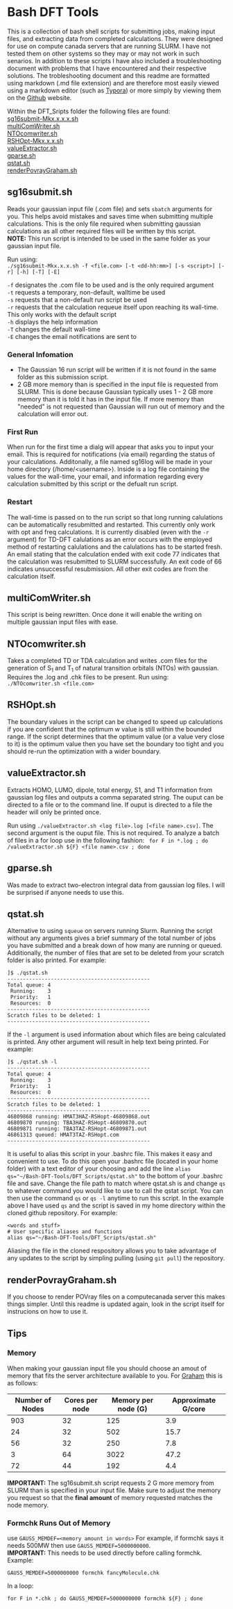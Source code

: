 # Bash DFT Tools
This is a collection of bash shell scripts for submitting jobs, making input files, and extracting data from completed calculations. They were designed for use on compute canada servers that are running SLURM. I have not tested them on other systems so they may or may not work in such senarios. In addition to these scripts I have also included a troubleshooting document with problems that I have encountered and their respective solutions. The trobleshooting document and this readme are formatted using markdown (.md file extension) and are therefore most easily viewed using a markdown editor (such as [Typora](https://typora.io/)) or more simply by viewing them on the [Github](https://github.com/npaisley/Bash-DFT-Tools) website.  

Within the DFT_Sripts folder the following files are found:  
[sg16submit-Mkx.x.x.x.sh](#sg16submitsh)  
[multiComWriter.sh](#multicomwritersh)  
[NTOcomwriter.sh](#ntocomwritersh)  
[RSHOpt-Mkx.x.x.sh](#rshoptsh)  
[valueExtractor.sh](#valueextractorsh)    
[gparse.sh](#gparsesh)  
[qstat.sh](#qstatsh)  
[renderPovrayGraham.sh](#renderpovraygrahamsh)  

## sg16submit.sh
Reads your gaussian input file (.com file) and sets `sbatch` arguments for you. This helps avoid mistakes and saves time when submitting multiple calculations. This is the only file required when submitting gaussian calculations as all other required files will be written by this script.    
**NOTE:** This run script is intended to be used in the same folder as your gaussian input file.  

Run using:  
 `./sg16submit-Mkx.x.x.sh -f <file.com> [-t <dd-hh:mm>] [-s <script>] [-r] [-h] [-T] [-E]`

`-f` designates the .com file to be used and is the only required argument  
`-t` requests a temporary, non-default, walltime be used  
`-s` requests that a non-default run script be used  
`-r` requests that the calculation requeue itself upon reaching its wall-time. This only works with the default script  
`-h` displays the help information  
`-T` changes the default wall-time  
`-E` changes the email notifications are sent to  

### General Infomation
- The Gaussian 16 run script will be written if it is not found in the same folder as this submission script.  
- 2 GB more memory than is specified in the input file is requested from SLURM. This is done because Gaussian typically uses 1 - 2 GB more memory than it is told it has in the input file. If more memory than "needed" is not requested than Gaussian will run out of memory and the calculation will error out.  

### First Run
When run for the first time a dialg will appear that asks you to input your email. This is required for notifications (via email) regarding the status of your calculations. Additonally, a file named sg16log will be made in your home directory (/home/\<username\>). Inside is a log file containing the values for the wall-time, your email, and information regarding every calculation submitted by this script or the defualt run script.  

### Restart
The wall-time is passed on to the run script so that long running calulations can be automatically resubmitted and restarted. This currently only work with opt and freq calculations. It is currently disabled (even with the `-r` argument) for TD-DFT calulations as an error occurs with the employed method of restarting calulations and the calulations has to be started fresh. An email stating that the calculation ended with exit code 77 indicates that the calculation was resubmitted to SLURM successfully. An exit code of 66 indicates unsuccessful resubmission. All other exit codes are from the calculation itself.  

## multiComWriter.sh  
This script is being rewritten. Once done it will enable the writing on multiple gaussian input files with ease.  

## NTOcomwriter.sh  
Takes a completed TD or TDA calculation and writes .com files for the generation of S<sub>1</sub> and T<sub>1</sub> of natural transition orbitals (NTOs) with gaussian. Requires the .log and .chk files to be present. Run using:  
`./NTOcomwriter.sh <file.com>`  

## RSHOpt.sh  
The boundary values in the script can be changed to speed up calculations if you are confident that the optimum w value is still within the bounded range. If the script determines that the optimum value (or a value very close to it) is the optimum value then you have set the boundary too tight and you should re-run the optimization with a wider boundary.  

## valueExtractor.sh    
Extracts HOMO, LUMO, dipole, total energy, S1, and T1 information from gaussian log files and outputs a comma separated string. The ouput can be directed to a file or to the command line. If ouput is directed to a file the header will only be printed once.  

Run using `./valueExtractor.sh <log file>.log [<file name>.csv]`. The second argument is the ouput file. This is not required. 
To analyze a batch of files in a for loop use in the following fashion: ` for F in *.log ; do /valueExtractor.sh ${F} <file name>.csv ; done`  

## gparse.sh  
Was made to extract two-electron integral data from gaussian log files. I will be surprised if anyone needs to use this.  

## qstat.sh  
Alternative to using `squeue` on servers running Slurm. Running the script without any arguments gives a brief summary of the total number of jobs you have submitted and a break down of how many are running or queued. Additionally, the number of files that are set to be deleted from your scratch folder is also printed. For example:  
```
]$ ./qstat.sh
----------------------------------------------
Total queue: 4
 Running:    3
 Priority:   1
 Resources:  0
----------------------------------------------
Scratch files to be deleted: 1
----------------------------------------------
```
If the `-l` argument is used information about which files are being calculated is printed. Any other argument will result in help text being printed. For example:  
```
]$ ./qstat.sh -l
----------------------------------------------
Total queue: 4
 Running:    3
 Priority:   1
 Resources:  0
----------------------------------------------
Scratch files to be deleted: 1
----------------------------------------------
46809868 running: HMAT3HAZ-RSHopt-46809868.out
46809870 running: TBA3HAZ-RSHopt-46809870.out
46809871 running: TBA3TAZ-RSHopt-46809871.out
46861313 queued: HMAT3TAZ-RSHopt.com
----------------------------------------------
```
It is useful to alias this script in your .bashrc file. This makes it easy and convenient to use. To do this open your .bashrc file (located in your home folder) with a text editor of your choosing and add the line `alias qs="~/Bash-DFT-Tools/DFT_Scripts/qstat.sh"` to the bottom of your .bashrc file and save. Change the file path to match where qstat.sh is and change `qs` to whatever command you would like to use to call the qstat script. You can then use the command `qs` or `qs -l` anytime to run this script. In the example above I have used `qs` and the script is saved in my home directory within the cloned github repository. For example:  
```
<words and stuff>
# User specific aliases and functions
alias qs="~/Bash-DFT-Tools/DFT_Scripts/qstat.sh"
```
Aliasing the file in the cloned respository allows you to take advantage of any updates to the script by simpling pulling (using `git pull`) the repository. 

## renderPovrayGraham.sh
If you choose to render POVray files on a computecanada server this makes things simpler. Until this readme is updated again, look in the script itself for instrucions on how to use it. 

## Tips  
### Memory  
When making your gaussian input file you should choose an amout of memory that fits the server architecture available to you. For [Graham](https://docs.computecanada.ca/wiki/Graham) this is as follows:  

| Number of Nodes | Cores per node | Memory per node (G) | Approximate G/core |
|---|---|---|---|
| 903 | 32 | 125   | 3.9  |
| 24  | 32 | 502   | 15.7 |
| 56  | 32 | 250   | 7.8  |
| 3   | 64 | 3022  | 47.2 |
| 72  | 44 | 192   | 4.4  |
 
**IMPORTANT:** The sg16submit.sh script requests 2 G more memory from SLURM than is specified in your input file. Make sure to adjust the memory you request so that the **final amount** of memory requested matches the node memory.  

### Formchk Runs Out of Memory  
use `GAUSS_MEMDEF=<memory amount in words>` For example, if formchk says it needs 500MW then use `GAUSS_MEMDEF=5000000000`.  
**IMPORTANT:** This needs to be used directly before calling formchk.  
Example:  
```
GAUSS_MEMDEF=5000000000 formchk fancyMolecule.chk
```
In a loop:  
```
for F in *.chk ; do GAUSS_MEMDEF=5000000000 formchk ${F} ; done
```


